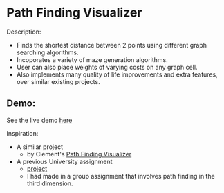 # Path Finding Visualizer

Description: 

- Finds the shortest distance between 2 points using different graph searching algorithms.
- Incoporates a variety of maze generation algorithms.
- User can also place weights of varying costs on any graph cell.
- Also implements many quality of life improvements and extra features, over similar existing projects.

## Demo:
See the live demo [here](https://athulgeorge37.github.io/Path_Finding_Visualizer/)

Inspiration: 
- A similar project 
  - by Clement's [Path Finding Visualizer](https://clementmihailescu.github.io/Pathfinding-Visualizer/)
- A previous University assignment
  - [project](https://www.youtube.com/watch?v=Eu465Jue3ns)
  - I had made in a group assignment that involves path finding in the third dimension.  
